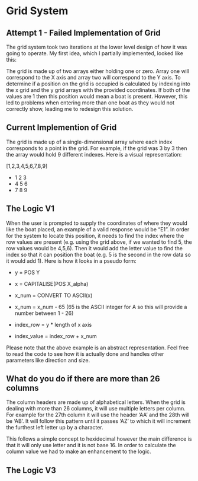 # Grid System

## Attempt 1 - Failed Implementation of Grid
The grid system took two iterations at the lower level design of how it was going to operate. My first idea, which I partially implemented, looked like this:

The grid is made up of two arrays either holding one or zero. Array one will correspond to the X axis and array two will correspond to the Y axis. To determine if a position on the grid is occupied is calculated by indexing into the x grid and the y grid arrays with the provided coordinates. If both of the values are 1 then this position would mean a boat is present. However, this led to problems when entering more than one boat as they would not correctly show, leading me to redesign this solution.

## Current Implemention of Grid
The grid is made up of a single-dimensional array where each index corresponds to a point in the grid. For example, if the grid was 3 by 3 then the array would hold 9 different indexes. Here is a visual representation:

[1,2,3,4,5,6,7,8,9]

- 1 2 3 
- 4 5 6
- 7 8 9

## The Logic V1

When the user is prompted to supply the coordinates of where they would like the boat placed, an example of a valid response would be “E1”. In order for the system to locate this position, it needs to find the index where the row values are present (e.g. using the grid above, if we wanted to find 5, the row values would be 4,5,6). Then it would add the letter value to find the index so that it can position the boat (e.g. 5 is the second in the row data so it would add 1). Here is how it looks in a pseudo form:

- y = POS Y
- x = CAPITALISE(POS X_alpha)
- x_num = CONVERT TO ASCII(x)
- x_num = x_num - 65	(65 is the ASCII integer for A so this will provide a number between 1 - 26)

- index_row = y * length of x axis
- index_value = index_row + x_num

Please note that the above example is an abstract representation. Feel free to read the code to see how it is actually done and handles other parameters like direction and size.

## What do you do if there are more than 26 columns

The column headers are made up of alphabetical letters. When the grid is dealing with more than 26 columns, it will use multiple letters per column. For example for the 27th column it will use the header ‘AA’ and the 28th will be ‘AB’. It will follow this pattern until it passes ‘AZ’ to which it will increment the furthest left letter up by a character. 

This follows a simple concept to hexidecimal however the main difference is that it will only use letter and it is not base 16. In order to calculate the column value we had to make an enhancement to the logic.

## The Logic V3

